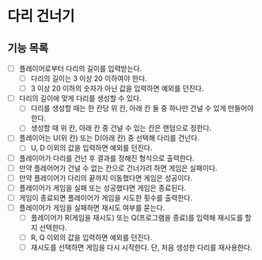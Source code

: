 # 다리 건너기

## 기능 목록

- [ ] 플레이어로부터 다리의 길이를 입력받는다.
  - [ ] 다리의 길이는 3 이상 20 이하여야 한다.
  - [ ] 3 이상 20 이하의 숫자가 아닌 값을 입력하면 예외를 던진다.
- [ ] 다리의 길이에 맞게 다리를 생성할 수 있다.
  - [ ] 다리를 생성할 때는 한 칸당 위 칸, 아래 칸 둘 중 하나만 건널 수 있게 만들어야 한다.
  - [ ] 생성할 때 위 칸, 아래 칸 중 건널 수 있는 칸은 랜덤으로 정한다.
- [ ] 플레이어는 U(위 칸) 또는 D(아래 칸) 중 선택해 다리를 건넌다.
  - [ ] U, D 이외의 값을 입력하면 예외를 던진다.
- [ ] 플레이어가 다리를 건넌 후 결과를 정해진 형식으로 출력한다.
- [ ] 만약 플레어어가 건널 수 없는 칸으로 건너가려 하면 게임은 실패이다.
- [ ] 만약 플레이어가 다리의 끝까지 이동했다면 게임은 성공이다.
- [ ] 플레이어가 게임을 실패 또는 성공했다면 게임은 종료된다.
- [ ] 게임이 종료되면 플레이어가 게임을 시도한 횟수를 출력한다.
- [ ] 플레이어가 게임을 실패하면 재시도 여부를 묻는다.
  - [ ] 플레이어가 R(게임을 재시도) 또는 Q(프로그램을 종료)를 입력해 재시도를 할지 선택한다.
  - [ ] R, Q 이외의 값을 입력하면 예외를 던진다.
  - [ ] 재시도를 선택하면 게임을 다시 시작한다. 단, 처음 생성한 다리를 재사용한다.